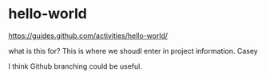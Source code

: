 hello-world
===========

https://guides.github.com/activities/hello-world/

what is this for?  This is where we shoudl enter in project information.  Casey

I think Github branching could be useful.
